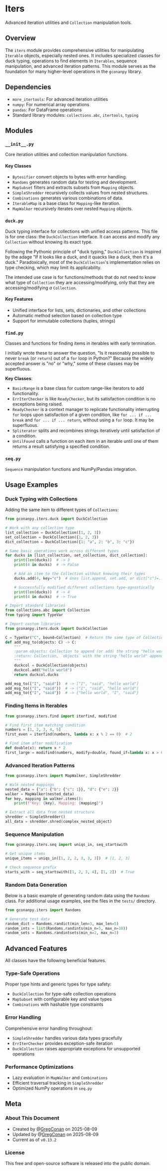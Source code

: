 # Iters

Advanced iteration utilities and `Collection` manipulation tools.

## Overview

The `iters` module provides comprehensive utilities for manipulating `Iterable` objects, especially nested ones. It includes specialized classes for duck typing, operations to find elements in `Iterables`, sequence manipulation, and advanced iteration patterns. This module serves as the foundation for many higher-level operations in the `gconanpy` library.

## Dependencies

- `more_itertools`: For advanced iteration utilities
- `numpy`: For numerical array operations
- `pandas`: For DataFrame operations
- Standard library modules: `collections.abc`, `itertools`, `typing`

## Modules

### `__init__.py`

Core iteration utilities and collection manipulation functions.

#### Key Classes

- `Bytesifier` convert objects to bytes with error handling.
- `Randoms` generates random data for testing and development.
- `MapSubset` filters and extracts subsets from `Mapping` objects.
- `SimpleShredder` recursively collects values from nested structures.
- `Combinations` generates various combinations of data.
- `IterableMap` is a base class for `Mapping`-like iteration.
- `MapWalker` recursively iterates over nested `Mapping` objects.

### `duck.py`

Duck typing interface for collections with unified access patterns. This file is for one class: the `DuckCollection` interface. It can access and modify any `Collection` without knowing its exact type.

Following the Pythonic principle of "duck typing," `DuckCollection` is inspired by the adage "If it looks like a duck, and it quacks like a duck, then it's a duck." Paradoxically, most of the `DuckCollection`'s implementation relies on type checking, which may limit its applicability.

The intended use case is for functions/methods that do not need to know what type of `Collection` they are accessing/modifying, only that they are accessing/modifying *a* `Collection`.

#### Key Features

- Unified interface for lists, sets, dictionaries, and other collections
- Automatic method selection based on collection type
- Support for immutable collections (tuples, strings)

### `find.py`

Classes and functions for finding items in iterables with early termination.

I initially wrote these to answer the question, "Is it reasonably possible to never `break` (or `return`) out of a `for` loop in Python?" Because the widely accepted answer is "no" or "why," some of these classes may be superfluous.

**Key Classes**:

- `BasicRange` is a base class for custom range-like iterators to add functionality.
- `ErrIterChecker` is like `ReadyChecker`, but its satisfaction condition is no exceptions being raised.
- `ReadyChecker` is a context manager to replicate functionality interrupting `for` loops upon satisfaction of a given condition, like `for ... if ... break` and `for ... if ... return`, without using a `for` loop. It may be superfluous.
- `Spliterator` splits and recombines strings iteratively until satisfaction of a condition.
- `UntilFound` calls a function on each item in an iterable until one of them returns a result satisfying a specified condition.

### `seq.py`

`Sequence` manipulation functions and NumPy/Pandas integration.

## Usage Examples

### Duck Typing with Collections

Adding the same item to different types of `Collections`: 

```python
from gconanpy.iters.duck import DuckCollection

# Work with any collection type
list_collection = DuckCollection([1, 2, 3])
set_collection = DuckCollection({1, 2, 3})
dict_collection = DuckCollection({1: "a", 2: "b", 3: "c"})

# Same basic operations work across different types
for ducks in [list_collection, set_collection, dict_collection]:
    print(len(ducks))  # -> 3
    print(4 in ducks)  # -> False

    # Add an item to the Collection without knowing their types
    ducks.add(4, key="c")  # Uses list.append, set.add, or dict["c"]=...

    # Successfully modified different collections type-agnostically
    print(len(ducks))  # -> 4
    print(4 in ducks)  # -> True
```

```python
# Import standard libraries
from collections.abc import Collection
from typing import TypeVar

# Import custom libraries
from gconanpy.iters.duck import DuckCollection

C = TypeVar("C", bound=Collection)  # Return the same type of Collection
def add_msg_to(objects: C) -> C:
    """
    :param objects: Collection to append (or add) the string "hello world" to.
    :return: Collection, `objects` with the string "hello world" appended.
    """
    duckcol = DuckCollection(objects)
    duckcol.add("hello world")
    return duckcol.ducks

add_msg_to(["I", "said"])  # -> ["I", "said", "hello world"]
add_msg_to(("I", "said"))  # -> ("I", "said", "hello world")
add_msg_to({"I", "said"})  # -> {"hello world", "I", "said"}
```

### Finding Items in Iterables

```python
from gconanpy.iters.find import iterfind, modifind

# Find first item matching condition
numbers = [1, 2, 3, 4, 5]
first_even = iterfind(numbers, lambda x: x % 2 == 0)  # 2

# Find item after modification
def double(x): return x * 2
first_large = modifind(numbers, modify=double, found_if=lambda x: x > 6)  # 4
```

### Advanced Iteration Patterns

```python
from gconanpy.iters import MapWalker, SimpleShredder

# Walk nested mappings
nested_data = {"a": {"b": {"c": 1}}, "d": {"e": 2}}
walker = MapWalker(nested_data)
for key, mapping in walker.items():
    print(f"Key: {key}, Mapping: {mapping}")

# Extract all data from nested structure
shredder = SimpleShredder()
all_data = shredder.shred(complex_nested_object)
```

### Sequence Manipulation
```python
from gconanpy.iters.seq import uniqs_in, seq_startswith

# Get unique items
unique_items = uniqs_in([1, 2, 2, 3, 3, 3])  # [1, 2, 3]

# Check sequence prefix
starts_with = seq_startswith([1, 2, 3, 4], [1, 2])  # True
```

### Random Data Generation

Below is a basic example of generating random data using the `Randoms` class. For additional usage examples, see the files in the `tests/` directory.

```python
from gconanpy.iters import Randoms

# Generate test data
random_dict = Randoms.randict(min_len=3, max_len=5)
random_ints = list(Randoms.randints(min_n=5, max_n=10))
random_sets = Randoms.randintsets(min_n=2, max_n=3)
```

## Advanced Features

All classes have the following beneficial features.

### Type-Safe Operations

Proper type hints and generic types for type safety:

- `DuckCollection` for type-safe collection operations
- `MapSubset` with configurable key and value types
- `Combinations` with hashable type constraints

### Error Handling

Comprehensive error handling throughout:

- `SimpleShredder` handles various data types gracefully
- `ErrIterChecker` provides exception-safe iteration
- `DuckCollection` raises appropriate exceptions for unsupported operations

### Performance Optimizations

- Lazy evaluation in `MapWalker` and `Combinations`
- Efficient traversal tracking in `SimpleShredder`
- Optimized NumPy operations in `seq.py`

## Meta

### About This Document

- Created by @[GregConan](https://github.com/GregConan) on 2025-08-09
- Updated by @[GregConan](https://github.com/GregConan) on 2025-08-09
- Current as of `v0.13.2`

### License

This free and open-source software is released into the public domain.